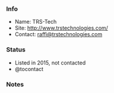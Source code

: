 ### Info

* Name: TRS-Tech
* Site:  http://www.trstechnologies.com/
* Contact: raffi@trstechnologies.com

### Status

* Listed in 2015, not contacted
* @tocontact

### Notes
 

